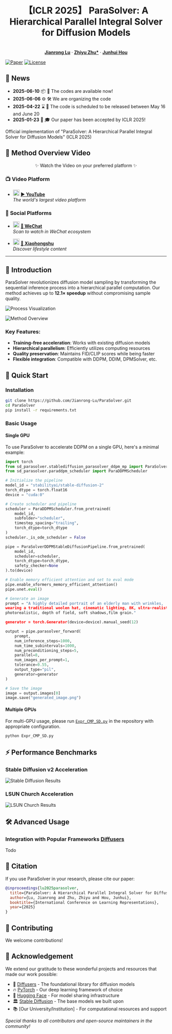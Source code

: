 
<p align="center">
  <h1 align="center">【ICLR 2025】 ParaSolver: A Hierarchical Parallel Integral Solver for Diffusion Models</h1>

  <p align="center">
    <br />
    <a href="https://scholar.google.com/citations?user=k-oe9TUAAAAJ&hl=zh-CN"><strong>Jianrong Lu</strong></a>
    ·
    <a href="https://scholar.google.com/citations?user=d1L0KkoAAAAJ&hl=en"><strong>Zhiyu Zhu*</strong></a>
    ·
    <a href="https://sites.google.com/site/junhuihoushomepage/"><strong>Junhui Hou</strong></a>
  </p>
</p>

[![Paper](https://img.shields.io/badge/Paper-ICLR%202025-blue)](https://openreview.net/forum?id=your-paper-id)
[![License](https://img.shields.io/badge/License-MIT-green)](LICENSE)

## 📢 News

- **2025-06-10** 📦 🎉 The codes are available now!
- **2025-06-06** ⚙️ 🛠️ We are organizing the code
- **2025-04-22** ⌛ 📅 The code is scheduled to be released between May 16 and June 20  
- **2025-01-23** 📜 🎓 Our paper has been accepted by ICLR 2025!

Official implementation of "ParaSolver: A Hierarchical Parallel Integral Solver for Diffusion Models" (ICLR 2025)

## 🌟 **Method Overview Video**  

<div align="center">  
 ✨ Watch the Video on your preferred platform ✨  
</div>

### 📺 **Video Platform**
- <img src="https://img.shields.io/badge/YouTube-FF0000?logo=youtube&logoColor=white" height="20" alt="YouTube"/> **[▶️ YouTube](https://youtu.be/u5qnG809AYs)**  
  *The world's largest video platform*
  

### 📱 **Social Platforms**
- <img src="https://img.shields.io/badge/WeChat-07C160?logo=wechat&logoColor=white" height="20" alt="WeChat"/> **[💬 WeChat](https://mp.weixin.qq.com/s/RJ6SZ3TQX-XkgGwyCl3Hag)**  
  *Scan to watch in WeChat ecosystem*
  
- <img src="https://img.shields.io/badge/Xiaohongshu-FF2442?logo=xiaohongshu&logoColor=white" height="20" alt="Xiaohongshu"/> **[📕 Xiaohongshu](https://www.xiaohongshu.com/discovery/item/68491766000000002301e488?app_platform=ios&app_version=8.86&share_from_user_hidden=true&xsec_source=app_share&type=video&xsec_token=CBir9tUqeTi_mQN5VGOBiSvilRPy9GTLOuDVEr4J0dnVI=&author_share=1&xhsshare=WeixinSession&shareRedId=ODlGRDZHOUw2NzUyOTgwNjg5OTc7NjpB&apptime=1749623383&share_id=a746a4be39b44c00ae66b68010da45d9)**  
  *Discover lifestyle content*



---

<!-- <div align="center" style="margin-top:20px">
📌 <em>Same premium content across all platforms</em> • 🔹 <em>Choose your favorite!</em>
</div> -->


## 🌟 Introduction
ParaSolver revolutionizes diffusion model sampling by transforming the sequential inference process into a hierarchical parallel computation. Our method achieves up to **12.1× speedup** without compromising sample quality.

![Process Visualization](./assets/VisionCMP_final.gif)

![Method Overview](./assets/method_image.jpg)

### Key Features:
- **Training-free acceleration**: Works with existing diffusion models
- **Hierarchical parallelism**: Efficiently utilizes computing resources
- **Quality preservation**: Maintains FID/CLIP scores while being faster
- **Flexible integration**: Compatible with DDPM, DDIM, DPMSolver, etc.

## 🚀 Quick Start

### Installation
```bash
git clone https://github.com/Jianrong-Lu/ParaSolver.git
cd ParaSolver
pip install -r requirements.txt
```

### Basic Usage 

#### Single GPU
To use ParaSolver to accelerate DDPM on a single GPU, here's a minimal example:

```python
import torch
from sd_parasolver.stablediffusion_parasolver_ddpm_mp import ParaSolverDDPMStableDiffusionPipeline
from sd_parasolver.paraddpm_scheduler import ParaDDPMScheduler

# Initialize the pipeline
model_id = "stabilityai/stable-diffusion-2"
torch_dtype = torch.float16
device = "cuda:0"  

# Create scheduler and pipeline
scheduler = ParaDDPMScheduler.from_pretrained(
    model_id, 
    subfolder="scheduler", 
    timestep_spacing="trailing",
    torch_dtype=torch_dtype
)
scheduler._is_ode_scheduler = False

pipe = ParaSolverDDPMStableDiffusionPipeline.from_pretrained(
    model_id, 
    scheduler=scheduler, 
    torch_dtype=torch_dtype,
    safety_checker=None
).to(device)

# Enable memory efficient attention and set to eval mode
pipe.enable_xformers_memory_efficient_attention()
pipe.unet.eval()

# Generate an image
prompt = "A highly detailed portrait of an elderly man with wrinkles, 
wearing a traditional woolen hat, cinematic lighting, 8K, ultra-realistic, 
photorealistic, depth of field, soft shadows,film grain."

generator = torch.Generator(device=device).manual_seed(12)

output = pipe.parasolver_forward(
    prompt,
    num_inference_steps=1000,
    num_time_subintervals=1000,
    num_preconditioning_steps=5,
    parallel=8,  
    num_images_per_prompt=1,
    tolerance=0.55,
    output_type="pil",
    generator=generator
)

# Save the image
image = output.images[0]
image.save("generated_image.png")
```

#### Multiple GPUs
For multi-GPU usage, please run [`Expr_CMP_SD.py`](Expr_CMP_SD.py) in the repository with appropriate configuration.
```python
python Expr_CMP_SD.py
```


## ⚡ Performance Benchmarks

### Stable Diffusion v2 Acceleration
![Stable Diffusion Results](./assets/SD_Table.jpg)
<!-- Todo -->

### LSUN Church Acceleration
![LSUN Church Results](./assets/lsun_Table.jpg)
<!-- Todo -->

<!-- ## 🎨 Visual Results
Todo -->

## 🛠 Advanced Usage

### Integration with Popular Frameworks [Diffusers](https://huggingface.co/docs/diffusers/index)
Todo

## 📝 Citation
If you use ParaSolver in your research, please cite our paper:
```bibtex
@inproceedings{lu2025parasolver,
  title={ParaSolver: A Hierarchical Parallel Integral Solver for Diffusion Models},
  author={Lu, Jianrong and Zhu, Zhiyu and Hou, Junhui},
  booktitle={International Conference on Learning Representations},
  year={2025}
}
```

## 🤝 Contributing
We welcome contributions!

## 🙏 Acknowledgement

We extend our gratitude to these wonderful projects and resources that made our work possible:

- 🌸 [Diffusers](https://huggingface.co/docs/diffusers/index) - The foundational library for diffusion models
- 🔥 [PyTorch](https://pytorch.org/) - Our deep learning framework of choice
- 🤗 [Hugging Face](https://huggingface.co/) - For model sharing infrastructure
- 🏛️ [Stable Diffusion](https://stability.ai/) - The base models we built upon
- 📚 [Our University/Institution] - For computational resources and support

*Special thanks to all contributors and open-source maintainers in the community!*

